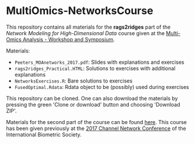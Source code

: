 # MultiOmics-NetworksCourse
This repository contains all materials for the **rags2ridges** part of the *Network Modeling for High-Dimensional Data* course given at the [Multi-Omics Analysis - Workshop and Symposium](https://wiki.bioinformaticslaboratory.nl/foswiki/bin/view/BioLab/MultiOmicsWorkshop).

Materials:

  * ```Peeters_MOAnetworks_2017.pdf```: Slides with explanations and exercises
  * ```rags2ridges_Practical.HTML```: Solutions to exercises with additional explanations
  * ```NetworksExercises.R```: Bare solutions to exercises
  * ```FusedOptimal.Rdata```: Rdata object to be (possibly) used during exercises

This repository can be cloned.
One can also download the materials by pressing the green 'Clone or download' button and choosing 'Download ZIP'.

Materials for the second part of the course can be found [here](https://github.com/wvanwie/networkCourse).
This course has been given previously at the [2017 Channel Network Conference](http://www.uhasselt.be/channel-network-conference-2017) of the International Biometric Society.